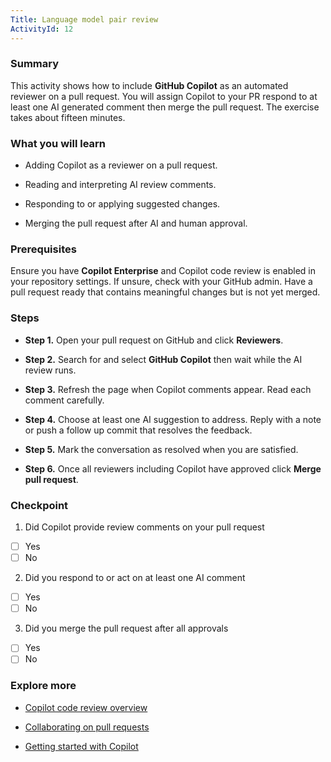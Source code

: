 ```yaml
---
Title: Language model pair review
ActivityId: 12
---
```


### Summary

This activity shows how to include **GitHub Copilot** as an automated reviewer on a pull request. You will assign Copilot to your PR respond to at least one AI generated comment then merge the pull request. The exercise takes about fifteen minutes.

### What you will learn

- Adding Copilot as a reviewer on a pull request.

- Reading and interpreting AI review comments.

- Responding to or applying suggested changes.

- Merging the pull request after AI and human approval.

### Prerequisites

Ensure you have **Copilot Enterprise** and Copilot code review is enabled in your repository settings. If unsure, check with your GitHub admin. Have a pull request ready that contains meaningful changes but is not yet merged.

### Steps

- **Step 1.** Open your pull request on GitHub and click **Reviewers**.

- **Step 2.** Search for and select **GitHub Copilot** then wait while the AI review runs.

- **Step 3.** Refresh the page when Copilot comments appear. Read each comment carefully.

- **Step 4.** Choose at least one AI suggestion to address. Reply with a note or push a follow up commit that resolves the feedback.

- **Step 5.** Mark the conversation as resolved when you are satisfied.

- **Step 6.** Once all reviewers including Copilot have approved click **Merge pull request**.

### Checkpoint

1. Did Copilot provide review comments on your pull request

- [ ] Yes
- [ ] No

2. Did you respond to or act on at least one AI comment

- [ ] Yes
- [ ] No

3. Did you merge the pull request after all approvals

- [ ] Yes
- [ ] No

### Explore more

- [Copilot code review overview](https://docs.github.com/en/copilot/using-github-copilot/code-review/using-copilot-code-review)

- [Collaborating on pull requests](https://docs.github.com/en/pull-requests/collaborating-with-pull-requests)

- [Getting started with Copilot](https://docs.github.com/en/copilot/getting-started-with-github-copilot)
